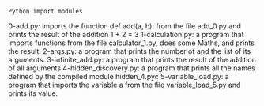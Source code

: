 	Python import modules
0-add.py: imports the function def add(a, b): from the file add_0.py and prints the result of the addition 1 + 2 = 3
1-calculation.py: a program that imports functions from the file calculator_1.py, does some Maths, and prints the result.
2-args.py: a program that prints the number of and the list of its arguments.
3-infinite_add.py: a program that prints the result of the addition of all arguments
4-hidden_discovery.py: a program that prints all the names defined by the compiled module hidden_4.pyc 
5-variable_load.py: a program that imports the variable a from the file variable_load_5.py and prints its value.
